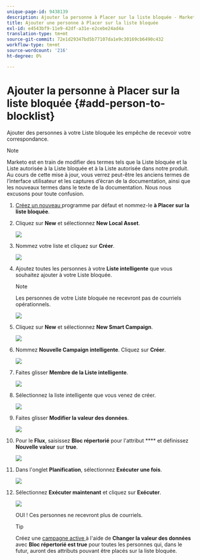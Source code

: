 ```yaml
---
unique-page-id: 9438139
description: Ajouter la personne à Placer sur la liste bloquée - Marketo Docs - Documentation du produit
title: Ajouter une personne à Placer sur la liste bloquée
exl-id: e4543bf9-11e9-42df-a31e-e2cebe24ad4a
translation-type: tm+mt
source-git-commit: 72e1d29347bd5b77107da1e9c30169cb6490c432
workflow-type: tm+mt
source-wordcount: '216'
ht-degree: 0%

---
```


# Ajouter la personne à Placer sur la liste bloquée {#add-person-to-blocklist}

Ajouter des personnes à votre Liste bloquée les empêche de recevoir votre correspondance.

>[!NOTE]
>
>Marketo est en train de modifier des termes tels que la Liste bloquée et la Liste autorisée à la Liste bloquée et à la Liste autorisée dans notre produit. Au cours de cette mise à jour, vous verrez peut-être les anciens termes de l’interface utilisateur et les captures d’écran de la documentation, ainsi que les nouveaux termes dans le texte de la documentation. Nous nous excusons pour toute confusion.

1. [Créez un nouveau ](/help/marketo/product-docs/core-marketo-concepts/programs/creating-programs/create-a-program.md) programme par défaut et nommez-le  **à Placer sur la liste bloquée**.

1. Cliquez sur **New** et sélectionnez **New Local Asset**.

   ![](assets/image2015-8-14-11-3a0-3a46.png)

1. Nommez votre liste et cliquez sur **Créer**.

   ![](assets/image2015-8-14-11-3a2-3a26.png)

1. Ajoutez toutes les personnes à votre **Liste intelligente** que vous souhaitez ajouter à votre Liste bloquée.

   >[!NOTE]
   >
   >Les personnes de votre Liste bloquée ne recevront pas de courriels opérationnels.

   ![](assets/three-6.png)

1. Cliquez sur **New** et sélectionnez **New Smart Campaign**.

   ![](assets/image2015-8-14-11-3a12-3a35.png)

1. Nommez **Nouvelle Campaign intelligente**. Cliquez sur **Créer**.

   ![](assets/image2015-8-14-11-3a13-3a36.png)

1. Faites glisser **Membre de la Liste intelligente**.

   ![](assets/image2015-8-14-11-3a16-3a34.png)

1. Sélectionnez la liste intelligente que vous venez de créer.

   ![](assets/image2015-8-14-11-3a17-3a5.png)

1. Faites glisser **Modifier la valeur des données**.

   ![](assets/image2015-8-14-11-3a18-3a41.png)

1. Pour le **Flux**, saisissez **Bloc répertorié** pour l&#39;attribut **** et définissez **Nouvelle valeur** sur **true**.

   ![](assets/image2015-8-14-11-3a21-3a1.png)

1. Dans l&#39;onglet **Planification**, sélectionnez **Exécuter une fois**.

   ![](assets/ten.png)

1. Sélectionnez **Exécuter maintenant** et cliquez sur **Exécuter**.

   ![](assets/image2015-8-14-11-3a24-3a50.png)

   OUI ! Ces personnes ne recevront plus de courriels.

   >[!TIP]
   >
   >Créez une [campagne active ](/help/marketo/product-docs/core-marketo-concepts/smart-campaigns/creating-a-smart-campaign/create-a-new-smart-campaign.md) à l&#39;aide de **Changer la valeur des données** avec **Bloc répertorié est true** pour toutes les personnes qui, dans le futur, auront des attributs pouvant être placés sur la liste bloquée.
